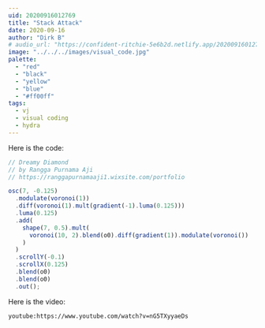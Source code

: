 ```yaml
---
uid: 20200916012769
title: "Stack Attack"
date: 2020-09-16
author: "Dirk B"
# audio_url: "https://confident-ritchie-5e6b2d.netlify.app/20200916012769.mp3"
image: "../../../images/visual_code.jpg"
palette:
  - "red"
  - "black"
  - "yellow"
  - "blue"
  - "#ff00ff"
tags:
  - vj
  - visual coding
  - hydra
---
```


Here is the code:

```js
// Dreamy Diamond
// by Rangga Purnama Aji
// https://ranggapurnamaaji1.wixsite.com/portfolio

osc(7, -0.125)
  .modulate(voronoi(1))
  .diff(voronoi(1).mult(gradient(-1).luma(0.125)))
  .luma(0.125)
  .add(
    shape(7, 0.5).mult(
      voronoi(10, 2).blend(o0).diff(gradient(1)).modulate(voronoi())
    )
  )
  .scrollY(-0.1)
  .scrollX(0.125)
  .blend(o0)
  .blend(o0)
  .out();
```

Here is the video:

 <!-- #1: Embed through web URL -->

`youtube:https://www.youtube.com/watch?v=nG5TXyyaeDs`
